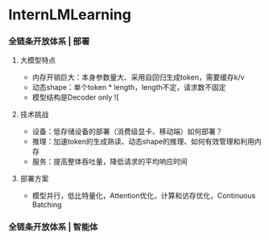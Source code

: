 # InternLMLearning
### 全链条开放体系 | 部署
1. 大模型特点
   - 内存开销巨大：本身参数量大、采用自回归生成token，需要缓存k/v
   - 动态shape：单个token * length，length不定，请求数不固定
   - 模型结构是Decoder only
![
2. 技术挑战
   - 设备：低存储设备的部署（消费级显卡、移动端）如何部署？
   - 推理：加速token的生成熟读、动态shape的推理、如何有效管理和利用内存
   - 服务：提高整体吞吐量，降低请求的平均响应时间

3. 部署方案
   - 模型并行，低比特量化，Attention优化，计算和访存优化，Continuous Batching
     
### 全链条开放体系 | 智能体
